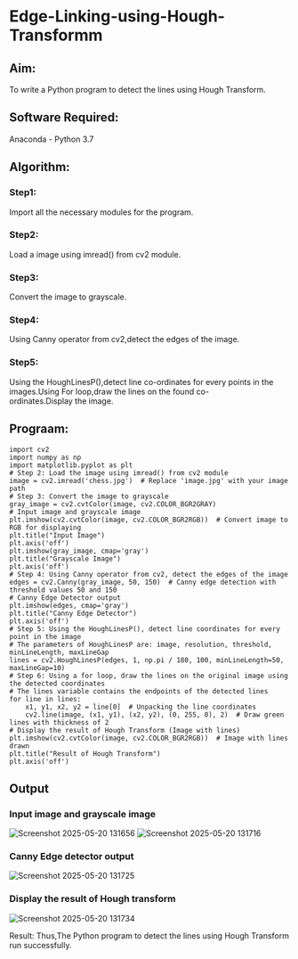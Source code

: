 # Edge-Linking-using-Hough-Transformm
## Aim:
To write a Python program to detect the lines using Hough Transform.

## Software Required:
Anaconda - Python 3.7

## Algorithm:
### Step1:

Import all the necessary modules for the program.
### Step2:

Load a image using imread() from cv2 module.
### Step3:

Convert the image to grayscale.
### Step4:

Using Canny operator from cv2,detect the edges of the image.
### Step5:

Using the HoughLinesP(),detect line co-ordinates for every points in the images.Using For loop,draw the lines on the found co-ordinates.Display the image.

## Prograam:
```
import cv2
import numpy as np
import matplotlib.pyplot as plt
# Step 2: Load the image using imread() from cv2 module
image = cv2.imread('chess.jpg')  # Replace 'image.jpg' with your image path
# Step 3: Convert the image to grayscale
gray_image = cv2.cvtColor(image, cv2.COLOR_BGR2GRAY)
# Input image and grayscale image
plt.imshow(cv2.cvtColor(image, cv2.COLOR_BGR2RGB))  # Convert image to RGB for displaying
plt.title("Input Image")
plt.axis('off')
plt.imshow(gray_image, cmap='gray')
plt.title("Grayscale Image")
plt.axis('off')
# Step 4: Using Canny operator from cv2, detect the edges of the image
edges = cv2.Canny(gray_image, 50, 150)  # Canny edge detection with threshold values 50 and 150
# Canny Edge Detector output
plt.imshow(edges, cmap='gray')
plt.title("Canny Edge Detector")
plt.axis('off')
# Step 5: Using the HoughLinesP(), detect line coordinates for every point in the image
# The parameters of HoughLinesP are: image, resolution, threshold, minLineLength, maxLineGap
lines = cv2.HoughLinesP(edges, 1, np.pi / 180, 100, minLineLength=50, maxLineGap=10)
# Step 6: Using a for loop, draw the lines on the original image using the detected coordinates
# The lines variable contains the endpoints of the detected lines
for line in lines:
    x1, y1, x2, y2 = line[0]  # Unpacking the line coordinates
    cv2.line(image, (x1, y1), (x2, y2), (0, 255, 0), 2)  # Draw green lines with thickness of 2
# Display the result of Hough Transform (Image with lines)
plt.imshow(cv2.cvtColor(image, cv2.COLOR_BGR2RGB))  # Image with lines drawn
plt.title("Result of Hough Transform")
plt.axis('off')

```
## Output

### Input image and grayscale image
![Screenshot 2025-05-20 131656](https://github.com/user-attachments/assets/e81d7d0e-1351-4f5a-9244-f6e1cd094d88)
![Screenshot 2025-05-20 131716](https://github.com/user-attachments/assets/3c7b5d57-b9db-4445-a9fb-3285403fbb09)

### Canny Edge detector output
![Screenshot 2025-05-20 131725](https://github.com/user-attachments/assets/e8ec18b2-910f-42af-b758-5285b0f2c04e)

### Display the result of Hough transform
![Screenshot 2025-05-20 131734](https://github.com/user-attachments/assets/72f34e28-7d7e-4a1c-b422-2109c96e124b)

Result:
Thus,The Python program to detect the lines using Hough Transform run successfully.
